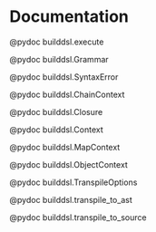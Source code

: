# Documentation

@pydoc builddsl.execute

@pydoc builddsl.Grammar

@pydoc builddsl.SyntaxError

@pydoc builddsl.ChainContext

@pydoc builddsl.Closure

@pydoc builddsl.Context

@pydoc builddsl.MapContext

@pydoc builddsl.ObjectContext

@pydoc builddsl.TranspileOptions

@pydoc builddsl.transpile_to_ast

@pydoc builddsl.transpile_to_source
